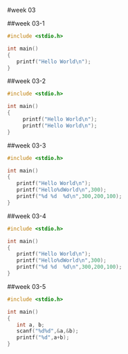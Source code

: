 #week 03

##week 03-1
```C++
#include <stdio.h>

int main()
{
   printf("Hello World\n");
}
```

##week 03-2
```C++
#include <stdio.h>

int main()
{
     printf("Hello World\n");
     printf("Hello World\n");
}
```
##week 03-3
```C++
#include <stdio.h>

int main()
{
   printf("Hello World\n");
   printf("Hello%dWorld\n",300);
   printf("%d %d  %d\n",300,200,100);
}
```
##week 03-4
```C++
#include <stdio.h>

int main()
{
   printf("Hello World\n");
   printf("Hello%dWorld\n",300);
   printf("%d %d  %d\n",300,200,100);
}
```
##week 03-5
```C++
#include <stdio.h>

int main()
{
   int a, b;
   scanf("%d%d",&a,&b);
   printf("%d",a+b);
}
```